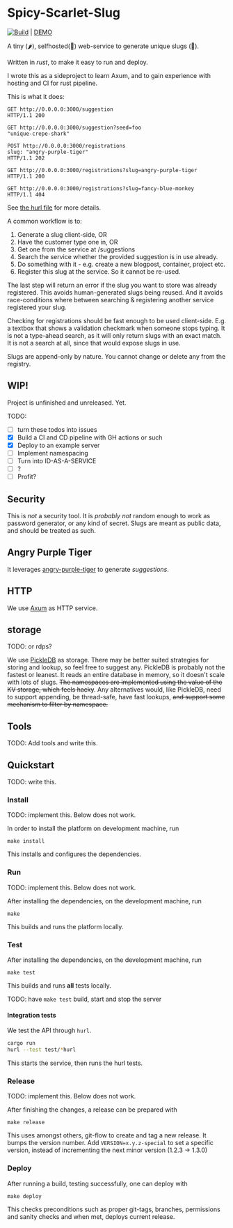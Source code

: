 # Spicy-Scarlet-Slug

[![Build](https://github.com/berkes/spicy-scarlet-slug/actions/workflows/build.yml/badge.svg?branch=main)](https://github.com/berkes/spicy-scarlet-slug/actions/workflows/build.yml) | [DEMO](https://spicy-scarlet-slug-demo.onrender.com/)

A tiny (🌶️), selfhosted(💜) web-service to generate unique slugs (🐌).


Written in *rust*, to make it easy to run and deploy. 

I wrote this as a sideproject to learn Axum, and to gain experience with
hosting and CI for rust pipeline.

This is what it does:

```
GET http://0.0.0.0:3000/suggestion
HTTP/1.1 200

GET http://0.0.0.0:3000/suggestion?seed=foo
"unique-crepe-shark"

POST http://0.0.0.0:3000/registrations
slug: "angry-purple-tiger"
HTTP/1.1 202

GET http://0.0.0.0:3000/registrations?slug=angry-purple-tiger
HTTP/1.1 200

GET http://0.0.0.0:3000/registrations?slug=fancy-blue-monkey
HTTP/1.1 404
```
See [the hurl file](tests/suggstions.hurl) for more details.

A common workflow is to:

1. Generate a slug client-side, OR
1. Have the customer type one in, OR
1. Get one from the service at /suggestions
1. Search the service whether the provided suggestion is in use already.
1. Do something with it - e.g. create a new blogpost, container, project etc.
1. Register this slug at the service. So it cannot be re-used.

The last step will return an error if the slug you want to store was already registered.
This avoids human-generated slugs being reused. And it avoids race-conditions
where between searching & registering another service registered your slug.

Checking for registrations should be fast enough to be used client-side. E.g.
a textbox that shows a validation checkmark when someone stops typing. It is 
not a type-ahead search, as it will only return slugs with an exact match.
It is not a search at all, since that would expose slugs in use.

Slugs are append-only by nature. You cannot change or delete any from the registry.

## WIP!

Project is unfinished and unreleased. Yet.

TODO:

* [ ] turn these todos into issues
* [X] Build a CI and CD pipeline with GH actions or such
* [X] Deploy to an example server
* [ ] Implement namespacing
* [ ] Turn into ID-AS-A-SERVICE
* [ ] ?
* [ ] Profit?

## Security 

This is *not*  a security tool. It is *probably not* random enough to work as
password generator, or any kind of secret. Slugs are meant as public data,
and should be treated as such.

## Angry Purple Tiger

It leverages [angry-purple-tiger](https://github.com/helium/angry-purple-tiger-rs)
to generate *suggestions*. 

## HTTP

We use [Axum](https://docs.rs/axum/latest/axum/) as HTTP service.

## storage

TODO: or rdps?

We use [PickleDB](https://github.com/seladb/pickledb-rs) as storage. There
may be better suited strategies for storing and lookup, so feel free to suggest
any. PickleDB is probably not the fastest or leanest. It reads an entire database
in memory, so it doesn't scale with lots of slugs. ~~The namespaces are implemented using
the value of the KV storage, which feels hacky~~.
Any alternatives would, like PickleDB, need to support appending, be
thread-safe, have fast lookups, ~~and support some mechanism to filter by namespace.~~

## Tools

TODO: Add tools and write this.

## Quickstart

TODO: write this.

### Install
TODO: implement this. Below does not work.

In order to install the platform on development machine, run

    make install

This installs and configures the dependencies.


### Run
TODO: implement this. Below does not work.

After installing the dependencies, on the development machine, run

    make

This builds and runs the platform locally.

### Test

After installing the dependencies, on the development machine, run

    make test

This builds and runs **all** tests locally.

TODO: have `make test` build, start and stop the server

#### Integration tests

We test the API through `hurl`.

```bash
cargo run
hurl --test test/*hurl
```

This starts the service, then runs the hurl tests.

### Release
TODO: implement this. Below does not work.

After finishing the changes, a release can be prepared with

    make release

This uses amongst others, git-flow to create and tag a new release. It
bumps the version number. Add `VERSION=x.y.z-special` to set a specific
version, instead of incrementing the next minor version (1.2.3 -> 1.3.0)

### Deploy

After running a build, testing successfully, one can deploy with

    make deploy

This checks preconditions such as proper git-tags, branches, permissions
and sanity checks and when met, deploys current release.

